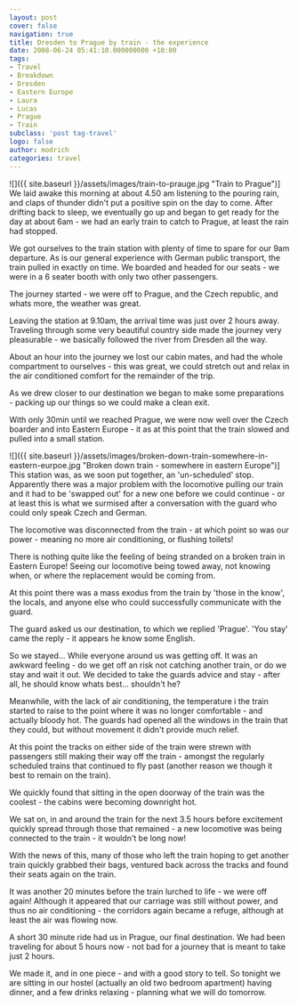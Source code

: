 ```yaml
---
layout: post
cover: false
navigation: true
title: Dresden to Prague by train - the experience
date: 2008-06-24 05:41:10.000000000 +10:00
tags: 
- Travel
- Breakdown
- Dresden
- Eastern Europe
- Laura
- Lucas
- Prague
- Train
subclass: 'post tag-travel'
logo: false
author: modrich
categories: travel
---
```

![]({{ site.baseurl }}/assets/images/train-to-prauge.jpg "Train to Prague")]
We laid awake this morning at about 4.50 am listening to the pouring rain, and claps of thunder didn't put a positive spin on the day to come. After drifting back to sleep, we eventually go up and began to get ready for the day at about 6am - we had an early train to catch to Prague, at least the rain had stopped.

We got ourselves to the train station with plenty of time to spare for our 9am departure. As is our general experience with German public transport, the train pulled in exactly on time. We boarded and headed for our seats - we were in a 6 seater booth with only two other passengers.

The journey started - we were off to Prague, and the Czech republic, and whats more, the weather was great.

Leaving the station at 9.10am, the arrival time was just over 2 hours away. Traveling through some very beautiful country side made the journey very pleasurable - we basically followed the river from Dresden all the way.

About an hour into the journey we lost our cabin mates, and had the whole compartment to ourselves - this was great, we could stretch out and relax in the air conditioned comfort for the remainder of the trip.

As we drew closer to our destination we began to make some preparations - packing up our things so we could make a clean exit.

With only 30min until we reached Prague, we were now well over the Czech boarder and into Eastern Europe - it as at this point that the train slowed and pulled into a small station.

![]({{ site.baseurl }}/assets/images/broken-down-train-somewhere-in-eastern-eurpoe.jpg "Broken down train - somewhere in eastern Europe")]
This station was, as we soon put together, an 'un-scheduled' stop. Apparently there was a major problem with the locomotive pulling our train and it had to be 'swapped out' for a new one before we could continue - or at least this is what we surmised after a conversation with the guard who could only speak Czech and German.

The locomotive was disconnected from the train - at which point so was our power - meaning no more air conditioning, or flushing toilets!

There is nothing quite like the feeling of being stranded on a broken train in Eastern Europe! Seeing our locomotive being towed away, not knowing when, or where the replacement would be coming from.

At this point there was a mass exodus from the train by 'those in the know', the locals, and anyone else who could successfully communicate with the guard.

The guard asked us our destination, to which we replied 'Prague'. 'You stay' came the reply - it appears he know some English.

So we stayed... While everyone around us was getting off. It was an awkward feeling - do we get off an risk not catching another train, or do we stay and wait it out. We decided to take the guards advice and stay - after all, he should know whats best... shouldn't he?

Meanwhile, with the lack of air conditioning, the temperature i the train started to raise to the point where it was no longer comfortable - and actually bloody hot. The guards had opened all the windows in the train that they could, but without movement it didn't provide much relief.

At this point the tracks on either side of the train were strewn with passengers still making their way off the train - amongst the regularly scheduled trains that continued to fly past (another reason we though it best to remain on the train).

We quickly found that sitting in the open doorway of the train was the coolest - the cabins were becoming downright hot.

We sat on, in and around the train for the next 3.5 hours before excitement quickly spread through those that remained - a new locomotive was being connected to the train - it wouldn't be long now!

With the news of this, many of those who left the train hoping to get another train quickly grabbed their bags, ventured back across the tracks and found their seats again on the train.

It was another 20 minutes before the train lurched to life - we were off again! Although it appeared that our carriage was still without power, and thus no air conditioning - the corridors again became a refuge, although at least the air was flowing now.

A short 30 minute ride had us in Prague, our final destination. We had been traveling for about 5 hours now - not bad for a journey that is meant to take just 2 hours.

We made it, and in one piece - and with a good story to tell. So tonight we are sitting in our hostel (actually an old two bedroom apartment) having dinner, and a few drinks relaxing - planning what we will do tomorrow.

